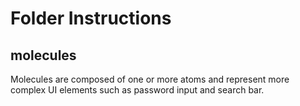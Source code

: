 # Folder Instructions

## molecules

Molecules are composed of one or more atoms and represent more complex UI elements such as password input and search bar.
